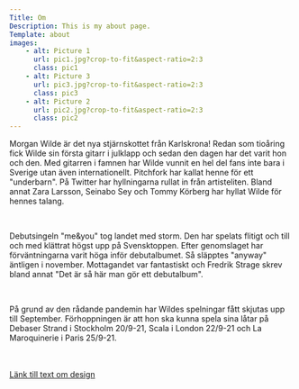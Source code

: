 ```yaml
---
Title: Om
Description: This is my about page.
Template: about
images:
    - alt: Picture 1
      url: pic1.jpg?crop-to-fit&aspect-ratio=2:3
      class: pic1
    - alt: Picture 3
      url: pic3.jpg?crop-to-fit&aspect-ratio=2:3
      class: pic3
    - alt: Picture 2
      url: pic2.jpg?crop-to-fit&aspect-ratio=2:3
      class: pic2
---
```

<div class="about-text">
<p>Morgan Wilde är det nya stjärnskottet från Karlskrona! Redan som tioåring fick
Wilde sin första gitarr i julklapp och sedan den dagen har det varit hon och den.
Med gitarren i famnen har Wilde vunnit en hel del fans inte bara i Sverige utan
även internationellt. Pitchfork har kallat henne för ett "underbarn". På Twitter har hyllningarna
rullat in från artisteliten. Bland annat Zara Larsson, Seinabo Sey och Tommy Körberg
har hyllat Wilde för hennes talang.</p>
<br>
<p>Debutsingeln "me&you" tog landet med storm. Den har spelats flitigt och till och
med klättrat högst upp på Svensktoppen. Efter genomslaget har förväntningarna varit
höga inför debutalbumet. Så släpptes "anyway" äntligen i november. Mottagandet var
fantastiskt och Fredrik Strage skrev bland annat "Det är så här man gör ett debutalbum".</p>
<br>
<p>På grund av den rådande pandemin har Wildes spelningar fått skjutas upp till
September. Förhoppningen är att hon ska kunna spela sina låtar på Debaser Strand
i Stockholm 20/9-21, Scala i London 22/9-21 och La Maroquinerie i Paris 25/9-21.</p>
<br>
<br>
<a class="link" href="design">Länk till text om design</a>
</div>
